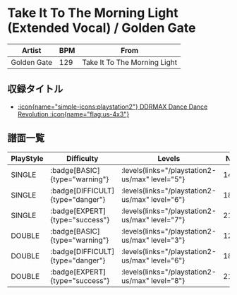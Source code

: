 # Take It To The Morning Light (Extended Vocal) / Golden Gate

|Artist|BPM|From|
|------|---|----|
|Golden Gate|129|Take It To The Morning Light|

## 収録タイトル

- [:icon{name="simple-icons:playstation2"} DDRMAX Dance Dance Revolution :icon{name="flag:us-4x3"}](/playstation2-us/max)

## 譜面一覧

|PlayStyle|Difficulty|Levels|Notes|Movie|
|---------|----------|------|-----|-----|
|SINGLE| :badge[BASIC]{type="warning"}| :levels{links="/playstation2-us/max" level="5"}|140/23||
|SINGLE| :badge[DIFFICULT]{type="danger"}| :levels{links="/playstation2-us/max" level="6"}|188/15||
|SINGLE| :badge[EXPERT]{type="success"}| :levels{links="/playstation2-us/max" level="7"}|214/23||
|DOUBLE| :badge[BASIC]{type="warning"}| :levels{links="/playstation2-us/max" level="3"}|127/13||
|DOUBLE| :badge[DIFFICULT]{type="danger"}| :levels{links="/playstation2-us/max" level="6"}|182/6||
|DOUBLE| :badge[EXPERT]{type="success"}| :levels{links="/playstation2-us/max" level="8"}|210/18||
